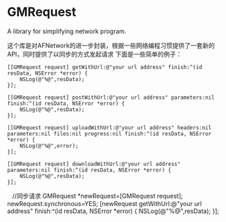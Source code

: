 # GMRequest
A library for simplifying network program.

这个库是对AFNetwork的进一步封装，根据一些网络编程习惯提供了一套新的API，同时提供了以同步的方式发起请求
下面是一些简单的例子：

    [[GMRequest request] getWithUrl:@"your url address" finish:^(id resData, NSError *error) {
        NSLog(@"%@",resData);
    }];
    
    [[GMRequest request] postWithUrl:@"your url address" parameters:nil finish:^(id resData, NSError *error) {
        NSLog(@"%@",resData);
    }];
    
    [[GMRequest request] uploadWithUrl:@"your url address" headers:nil parameters:nil files:nil progress:nil finish:^(id resData, NSError *error) {
        NSLog(@"%@",error);
    }];
    
    [[GMRequest request] downloadWithUrl:@"your url address" parameters:nil finish:^(id resData, NSError *error) {
        NSLog(@"%@",resData);
    }];
    
    //同步请求
    GMRequest *newRequest=[GMRequest request];
    newRequest.synchronous=YES;
    [newRequest getWithUrl:@"your url address" finish:^(id resData, NSError *error) {
        NSLog(@"%@",resData);
    }];
